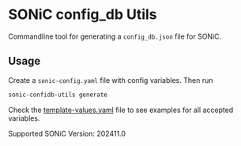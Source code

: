 # SONiC config_db Utils

Commandline tool for generating a `config_db.json` file for SONiC.

## Usage

Create a `sonic-config.yaml` file with config variables.
Then run

```bash
sonic-confidb-utils generate
```

Check the [template-values.yaml](template-values.yaml) file to see examples for all accepted variables.

Supported SONiC Version: 202411.0
